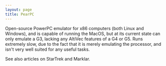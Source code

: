 ```yaml
---
layout: page
title: PearPC
---
```


Open-source PowerPC emulator for x86 computers (both Linux and Windows), and is capable of running the MacOS, but at its current state can only emulate a G3, lacking any AltiVec features of a G4 or G5. Runs extremely slow, due to the fact that it is merely emulating the processor, and isn't very well suited for any useful tasks.

See also articles on StarTrek and Marklar.

